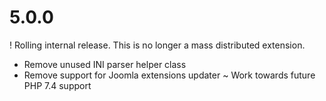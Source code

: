 # 5.0.0

! Rolling internal release. This is no longer a mass distributed extension. 
- Remove unused INI parser helper class
- Remove support for Joomla extensions updater
~ Work towards future PHP 7.4 support

